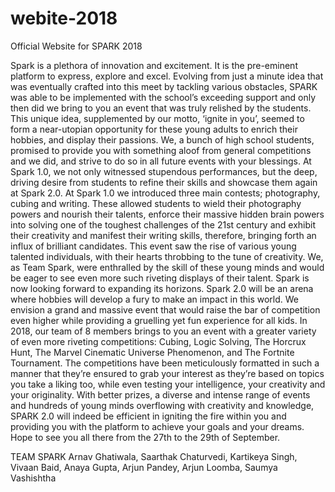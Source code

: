 # webite-2018
Official Website for SPARK 2018

Spark is a plethora of innovation and excitement. It is the pre-eminent platform to express, explore and excel. Evolving from just a minute idea that was eventually crafted into this meet by tackling various obstacles, SPARK was able to be implemented with the school’s exceeding support and only then did we bring to you an event that was truly relished by the students. This unique idea, supplemented by our motto, ‘ignite in you’, seemed to form a near-utopian opportunity for these young adults to enrich their hobbies, and display their passions. We, a bunch of high school students, promised to provide you with something aloof from general competitions and we did, and strive to do so in all future events with your blessings. At Spark 1.0, we not only witnessed stupendous performances, but the deep, driving desire from students to refine their skills and showcase them again at Spark 2.0. 
At Spark 1.0 we introduced three main contests; photography, cubing and writing. These allowed students to wield their photography powers and nourish their talents, enforce their massive hidden brain powers into solving one of the toughest challenges of the 21st century and exhibit their creativity and manifest their writing skills, therefore, bringing forth an influx of brilliant candidates. This event saw the rise of various young talented individuals, with their hearts throbbing to the tune of creativity. We, as Team Spark, were enthralled by the skill of these young minds and would be eager to see even more such riveting displays of their talent.
Spark is now looking forward to expanding its horizons. Spark 2.0 will be an arena where hobbies will develop a fury to make an impact in this world. We envision a grand and massive event that would raise the bar of competition even higher while providing a gruelling yet fun experience for all kids. In 2018, our team of 8 members brings to you an event with a greater variety of even more riveting competitions: Cubing, Logic Solving, The Horcrux Hunt, The Marvel Cinematic Universe Phenomenon, and The Fortnite Tournament. The competitions have been meticulously formatted in such a manner that they’re ensured to grab your interest as they’re based on topics you take a liking too, while even testing your intelligence, your creativity and your originality. With better prizes, a diverse and intense range of events and hundreds of young minds overflowing with creativity and knowledge, SPARK 2.0 will indeed be efficient in igniting the fire within you and providing you with the platform to achieve your goals and your dreams. Hope to see you all there from the 27th to the 29th of September.


TEAM SPARK
Arnav Ghatiwala, Saarthak Chaturvedi, Kartikeya Singh, Vivaan Baid, Anaya Gupta, Arjun Pandey, Arjun Loomba, Saumya Vashishtha
